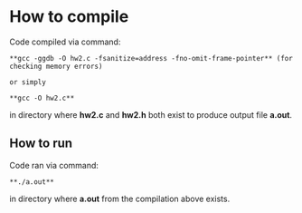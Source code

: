 # How to compile
Code compiled via command:

	**gcc -ggdb -O hw2.c -fsanitize=address -fno-omit-frame-pointer** (for checking memory errors)

	or simply

	**gcc -O hw2.c**

in directory where **hw2.c** and **hw2.h** both exist to produce output file **a.out**.

## How to run
Code ran via command:

	**./a.out**

in directory where **a.out** from the compilation above exists.